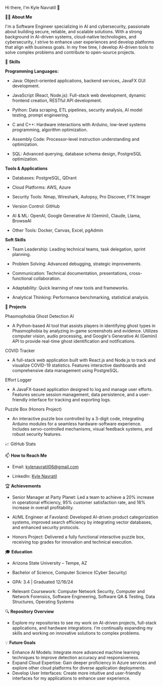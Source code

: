 Hi there, I'm Kyle Navratil 👋

👨‍💻 **About Me**

I'm a Software Engineer specializing in AI and cybersecurity, passionate about building secure, reliable, and scalable solutions. With a strong background in AI-driven systems, cloud-native technologies, and cybersecurity, I strive to enhance user experiences and develop platforms that align with business goals. In my free time, I develop AI-driven tools to solve complex problems and contribute to open-source projects.

🔧 **Skills**

**Programming Languages:**

- Java: Object-oriented applications, backend services, JavaFX GUI development.

- JavaScript (React, Node.js): Full-stack web development, dynamic frontend creation, RESTful API development.

- Python: Data scraping, ETL pipelines, security analysis, AI model testing, prompt engineering.

- C and C++: Hardware interactions with Arduino, low-level systems programming, algorithm optimization.

- Assembly Code: Processor-level instruction understanding and optimization.

- SQL: Advanced querying, database schema design, PostgreSQL optimization.



**Tools & Applications**

- Databases: PostgreSQL, QDrant

- Cloud Platforms: AWS, Azure

- Security Tools: Nmap, Wireshark, Autopsy, Pro Discover, FTK Imager

- Version Control: GitHub

- AI & ML: OpenAI, Google Generative AI (Gemini), Claude, Llama, BrowseAI

- Other Tools: Docker, Canvas, Excel, pgAdmin


**Soft Skills**

- Team Leadership: Leading technical teams, task delegation, sprint planning.

- Problem Solving: Advanced debugging, strategic improvements.

- Communication: Technical documentation, presentations, cross-functional collaboration.

- Adaptability: Quick learning of new tools and frameworks.

- Analytical Thinking: Performance benchmarking, statistical analysis.


📂 **Projects**

Phasmophobia Ghost Detection AI

- A Python-based AI tool that assists players in identifying ghost types in Phasmophobia by analyzing in-game screenshots and evidence. Utilizes computer vision, audio processing, and Google's Generative AI (Gemini) API to provide real-time ghost identification and notifications.

COVID Tracker

- A full-stack web application built with React.js and Node.js to track and visualize COVID-19 statistics. Features interactive dashboards and comprehensive data management using PostgreSQL.

Effort Logger

- A JavaFX-based application designed to log and manage user efforts. Features secure session management, data persistence, and a user-friendly interface for tracking and exporting logs.

Puzzle Box (Honors Project)

- An interactive puzzle box controlled by a 3-digit code, integrating Arduino modules for a seamless hardware-software experience. Includes servo-controlled mechanisms, visual feedback systems, and robust security features.

📈 GitHub Stats

📫 **How to Reach Me**

- Email: kylenavratil06@gmail.com

- LinkedIn: [Kyle Navratil](https://www.linkedin.com/in/kyle-navratil/)

🏆 **Achievements**

- Senior Manager at Party Planet: Led a team to achieve a 20% increase in operational efficiency, 95% customer satisfaction rate, and 18% increase in overall profitability.

- AI/ML Engineer at Favoland: Developed AI-driven product categorization systems, improved search efficiency by integrating vector databases, and enhanced security protocols.

- Honors Project: Delivered a fully functional interactive puzzle box, receiving top grades for innovation and technical execution.

🎓 **Education**

- Arizona State University – Tempe, AZ

- Bachelor of Science, Computer Science (Cyber Security)

- GPA: 3.4 | Graduated 12/16/24

- Relevant Coursework: Computer Network Security, Computer and Network Forensics, Software Engineering, Software QA & Testing, Data Structures, Operating Systems

🔍 **Repository Overview**

- Explore my repositories to see my work on AI-driven projects, full-stack applications, and hardware integrations. I'm continually expanding my skills and working on innovative solutions to complex problems.

💡 **Future Goals**

- Enhance AI Models: Integrate more advanced machine learning techniques to improve detection accuracy and responsiveness.
- Expand Cloud Expertise: Gain deeper proficiency in Azure services and explore other cloud platforms for diverse application deployments.
- Develop User Interfaces: Create more intuitive and user-friendly interfaces for my applications to enhance user experience.



